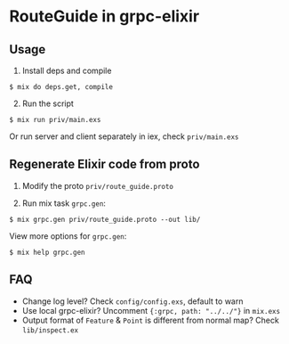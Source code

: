 # RouteGuide in grpc-elixir

## Usage

1. Install deps and compile

  ```
  $ mix do deps.get, compile
  ```

2. Run the script

  ```
  $ mix run priv/main.exs
  ```

Or run server and client separately in iex, check `priv/main.exs`

## Regenerate Elixir code from proto

1. Modify the proto `priv/route_guide.proto`

2. Run mix task `grpc.gen`:

  ```
  $ mix grpc.gen priv/route_guide.proto --out lib/
  ```

View more options for `grpc.gen`:

```
$ mix help grpc.gen
```

## FAQ

* Change log level? Check `config/config.exs`, default to warn
* Use local grpc-elixir? Uncomment `{:grpc, path: "../../"}` in `mix.exs`
* Output format of `Feature` & `Point` is different from normal map? Check `lib/inspect.ex`
